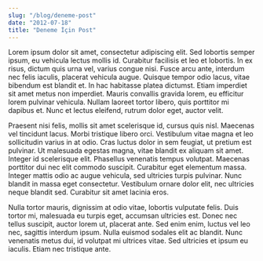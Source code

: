 ```yaml
---
slug: "/blog/deneme-post"
date: "2012-07-18"
title: "Deneme İçin Post"
---
```



Lorem ipsum dolor sit amet, consectetur adipiscing elit. Sed lobortis semper ipsum, eu vehicula lectus mollis id. Curabitur facilisis et leo et lobortis. In ex risus, dictum quis urna vel, varius congue nisi. Fusce arcu ante, interdum nec felis iaculis, placerat vehicula augue. Quisque tempor odio lacus, vitae bibendum est blandit et. In hac habitasse platea dictumst. Etiam imperdiet sit amet metus non imperdiet. Mauris convallis gravida lorem, eu efficitur lorem pulvinar vehicula. Nullam laoreet tortor libero, quis porttitor mi dapibus et. Nunc et lectus eleifend, rutrum dolor eget, auctor velit.

Praesent nisi felis, mollis sit amet scelerisque id, cursus quis nisl. Maecenas vel tincidunt lacus. Morbi tristique libero orci. Vestibulum vitae magna et leo sollicitudin varius in at odio. Cras luctus dolor in sem feugiat, ut pretium est pulvinar. Ut malesuada egestas magna, vitae blandit ex aliquam sit amet. Integer id scelerisque elit. Phasellus venenatis tempus volutpat. Maecenas porttitor dui nec elit commodo suscipit. Curabitur eget elementum massa. Integer mattis odio ac augue vehicula, sed ultricies turpis pulvinar. Nunc blandit in massa eget consectetur. Vestibulum ornare dolor elit, nec ultricies neque blandit sed. Curabitur sit amet lacinia eros.

Nulla tortor mauris, dignissim at odio vitae, lobortis vulputate felis. Duis tortor mi, malesuada eu turpis eget, accumsan ultricies est. Donec nec tellus suscipit, auctor lorem ut, placerat ante. Sed enim enim, luctus vel leo nec, sagittis interdum ipsum. Nulla euismod sodales elit ac blandit. Nunc venenatis metus dui, id volutpat mi ultrices vitae. Sed ultricies et ipsum eu iaculis. Etiam nec tristique ante. 